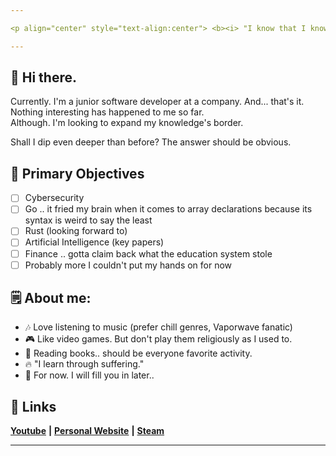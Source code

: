 ```yaml
---

<p align="center" style="text-align:center"> <b><i> "I know that I know nothing." </b></i></p>

---
```


## :wave: Hi there.
Currently. I'm a junior software developer at a company. And... that's it. Nothing interesting has happened to me so far.<br>
Although. I'm looking to expand my knowledge's border.

Shall I dip even deeper than before? The answer should be obvious.

## :notebook_with_decorative_cover: Primary Objectives
- [ ] Cybersecurity
- [ ] Go .. it fried my brain when it comes to array declarations because its syntax is weird to say the least
- [ ] Rust (looking forward to)
- [ ] Artificial Intelligence (key papers)
- [ ] Finance .. gotta claim back what the education system stole
- [ ] Probably more I couldn't put my hands on for now

## :spiral_notepad: About me:
- :notes: Love listening to music (prefer chill genres, Vaporwave fanatic) 
- :video_game: Like video games. But don't play them religiously as I used to.
- :open_book: Reading books.. should be everyone favorite activity.
- :fire: "I learn through suffering."
- :bookmark_tabs: For now. I will fill you in later..

## :link: Links
[**Youtube**](https://www.youtube.com/user/mapmaker42) **|** [**Personal Website**](https://faultytwo.wixsite.com/home) **|** [**Steam**](https://steamcommunity.com/id/faultytwo/)

---
